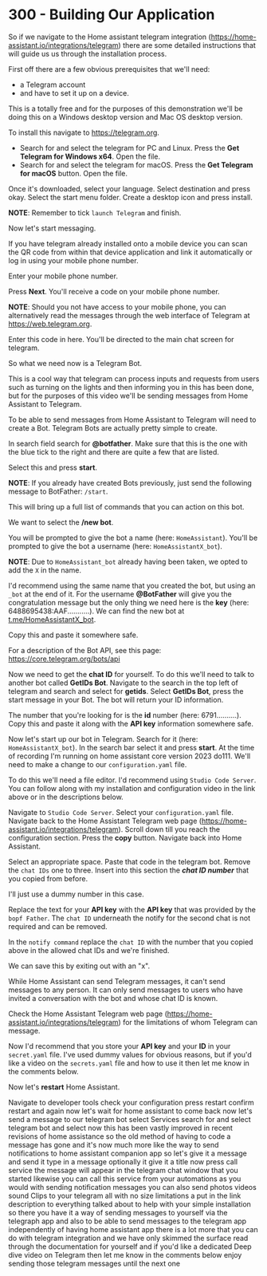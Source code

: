 # 300 - Building Our Application

So if we navigate to the Home assistant telegram integration (https://home-assistant.io/integrations/telegram) there are some detailed instructions that will guide us us through the installation process.

First off there are a few obvious prerequisites that we'll need: 
- a Telegram account
- and have to set it up on a device. 

This is a totally free and for the purposes of this demonstration we'll be doing this on a Windows desktop version and Mac OS desktop version.

To install this navigate to https://telegram.org. 

- Search for and select the telegram for PC and Linux. Press the **Get Telegram for Windows x64**. Open the file.
- Search for and select the telegram for macOS. Press the **Get Telegram for macOS** button. Open the file.

Once it's downloaded, select your language. Select destination and press okay. Select the start menu folder. Create a desktop icon and press install. 

**NOTE**: Remember to tick ```launch Telegram``` and finish. 

Now let's start messaging. 

If you have telegram already installed onto a mobile device you can scan the QR code from within that device application and link it automatically or log in using your mobile phone number. 

Enter your mobile phone number. 

Press **Next**. You'll receive a code on your mobile phone number. 

**NOTE**: Should you not have access to your mobile phone, you can alternatively read the messages through the web interface of Telegram at https://web.telegram.org. 

Enter this code in here. You'll be directed to the main chat screen for telegram. 

So what we need now is a Telegram Bot.

This is a cool way that telegram can process inputs and requests from users such as turning on the lights and then informing you in this has been done, but for the purposes of this video we'll be sending messages from Home Assistant to Telegram. 

To be able to send messages from Home Assistant to Telegram will need to create a Bot. Telegram Bots are actually pretty simple to create. 

In search field search for **@botfather**. Make sure that this is the one with the blue tick to the right and there are quite a few that are listed. 

Select this and press **start**. 

**NOTE**: If you already have created Bots previously, just send the following message to BotFather: ```/start```.

This will bring up a full list of commands that you can action on this bot. 

We want to select the **/new bot**. 

You will be prompted to give the bot a name (here: ```HomeAssistant```). You'll be prompted to give the bot a username (here: ```HomeAssistantX_bot```). 

**NOTE**: Due to ```HomeAssistant_bot``` already having been taken, we opted to add the ```X``` in the name.

I'd recommend using the same name that you created the bot, but using an ```_bot``` at the end of it. For the username **@BotFather** will give you the congratulation message but the only thing we need here is the **key** (here: 6488695438:AAF...........). We can find the new bot at [t.me/HomeAssistantX_bot](https://t.me/HomeAssistantX_bot).

Copy this and paste it somewhere safe. 

For a description of the Bot API, see this page: https://core.telegram.org/bots/api

Now we need to get the **chat ID** for yourself. To do this we'll need to talk to another bot called **GetIDs Bot**. Navigate to the search in the top left of telegram and search and select for **getids**. Select **GetIDs Bot**, press the start message in your Bot. The bot will return your ID information.

The number that you're looking for is the **id** number (here: 6791..........). Copy this and paste it along with the **API key** information somewhere safe. 

Now let's start up our bot in Telegram. Search for it (here: ```HomeAssistantX_bot```). In the search bar select it and press **start**. At the time of recording I'm running on home assistant core version 2023 do111. We'll need to make a change to our ```configuration.yaml``` file.

To do this we'll need a file editor. I'd recommend using ```Studio Code Server```. You can follow along with my installation and configuration video in the link above or in the descriptions below. 

Navigate to ```Studio Code Server```. Select your ```configuration.yaml``` file. Navigate back to the Home Assistant Telegram web page (https://home-assistant.io/integrations/telegram). Scroll down till you reach the configuration section. Press the **copy** button. Navigate back into Home Assistant. 

Select an appropriate space. Paste that code in the telegram bot. Remove the ```chat IDs``` one to three. Insert into this section the ***chat ID number*** that you copied from before. 

I'll just use a dummy number in this case.

Replace the text for your **API key** with the **API key** that was provided by the ```bopf Father```. The ```chat ID``` underneath the notify for the second chat is not required and can be removed.

In the ```notify command``` replace the ```chat ID``` with the number that you copied above in the allowed chat IDs and we're finished.

We can save this by exiting out with an "x".

While Home Assistant can send Telegram messages, it can't send messages to any person. It can only send messages to users who have invited a conversation with the bot and whose chat ID is known.

Check the Home Assistant Telegram web page (https://home-assistant.io/integrations/telegram) for the limitations of whom Telegram can message. 

Now I'd recommend that you store your **API key** and your **ID** in your ```secret.yaml``` file. I've used dummy values for obvious reasons, but if you'd like a video on the ```secrets.yaml``` file and how to use it then let me know in the comments below.

Now let's **restart** Home Assistant.

Navigate to developer tools check your configuration press restart confirm restart and again now let's wait for home assistant to come back now let's send a message to our telegram bot select Services search for and select telegram bot and select now this has been vastly improved in recent revisions of home assistance so the old method of having to code a message has gone and it's now much more like the way to send notifications to home assistant companion app so let's give it a message and send it type in a message optionally it give it a title now press call service the message will appear in the telegram chat window that you started likewise you can call this service from your automations as you would with sending notification messages you can also send photos videos sound Clips to your telegram all with no size limitations a put in the link description to everything talked about to help with your simple installation so there you have it a way of sending messages to yourself via the telegraph app and also to be able to send messages to the telegram app independently of having home assistant app there is a lot more that you can do with telegram integration and we have only skimmed the surface read through the documentation for yourself and if you'd like a dedicated Deep dive video on Telegram then let me know in the comments below enjoy sending those telegram messages until the next one
